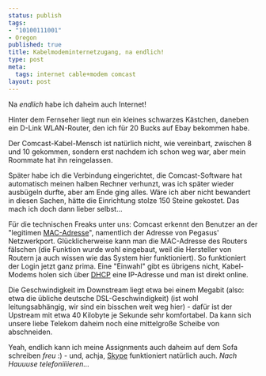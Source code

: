 ```yaml
--- 
status: publish
tags: 
- "10100111001"
- Oregon
published: true
title: Kabelmodeminternetzugang, na endlich!
type: post
meta: 
  tags: internet cable+modem comcast
layout: post
---
```

Na <em>endlich</em> habe ich daheim auch Internet!

Hinter dem Fernseher liegt nun ein kleines schwarzes Kästchen, daneben ein D-Link WLAN-Router, den ich für 20 Bucks auf Ebay bekommen habe.

Der Comcast-Kabel-Mensch ist natürlich nicht, wie vereinbart, zwischen 8 und 10 gekommen, sondern erst nachdem ich schon weg war, aber mein Roommate hat ihn reingelassen.

Später habe ich die Verbindung eingerichtet, die Comcast-Software hat automatisch meinen halben Rechner verhunzt, was ich später wieder ausbügeln durfte, aber am Ende ging alles. Wäre ich aber nicht bewandert in diesen Sachen, hätte die Einrichtung stolze 150 Steine gekostet. Das mach ich doch dann lieber selbst...

<!--more-->Für die technischen Freaks unter uns: Comcast erkennt den Benutzer an der "legitimen <a href="http://de.wikipedia.org/wiki/MAC-Adresse">MAC-Adresse</a>", namentlich der Adresse von Pegasus' Netzwerkport. Glücklicherweise kann man die MAC-Adresse des Routers fälschen (die Funktion wurde wohl eingebaut, weil die Hersteller von Routern ja auch wissen wie das System hier funktioniert). So funktioniert der Login jetzt ganz prima. Eine "Einwahl" gibt es übrigens nicht, Kabel-Modems holen sich über <a href="http://de.wikipedia.org/wiki/DHCP">DHCP</a> eine IP-Adresse und man ist direkt online.

Die Geschwindigkeit im Downstream liegt etwa bei einem Megabit (also: etwa die übliche deutsche DSL-Geschwindigkeit) (ist wohl leitungsabhängig, wir sind ein bisschen weit weg hier) - dafür ist der Upstream mit etwa 40 Kilobyte je Sekunde sehr komfortabel. Da kann sich unsere liebe Telekom daheim noch eine mittelgroße Scheibe von abschneiden.

Yeah, endlich kann ich meine Assignments auch daheim auf dem Sofa schreiben *freu* :) - und, achja, <a href="http://www.skype.com">Skype</a> funktioniert natürlich auch. <em>Nach Hauuuse telefoniiiieren...</em>
